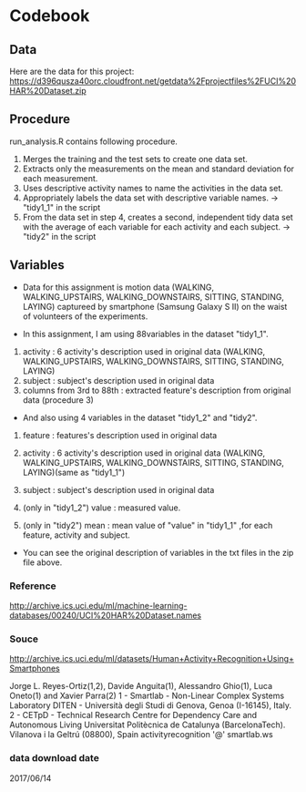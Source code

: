 # Codebook

## Data
Here are the data for this project:
https://d396qusza40orc.cloudfront.net/getdata%2Fprojectfiles%2FUCI%20HAR%20Dataset.zip

## Procedure
run_analysis.R contains following procedure.
1. Merges the training and the test sets to create one data set.
2. Extracts only the measurements on the mean and standard deviation for each measurement.
3. Uses descriptive activity names to name the activities in the data set.
4. Appropriately labels the data set with descriptive variable names. -> "tidy1_1" in the script
5. From the data set in step 4, creates a second, independent tidy data set with the average of each variable for each activity and each subject. -> "tidy2" in the script

## Variables
- Data for this assignment is motion data (WALKING, WALKING_UPSTAIRS, WALKING_DOWNSTAIRS, SITTING, STANDING, LAYING) captureed by smartphone (Samsung Galaxy S II) on the waist of volunteers of the experiments. 

- In this assignment, I am using  88variables in the dataset "tidy1_1".
1. activity : 6 activity's description used in original data (WALKING, WALKING_UPSTAIRS, WALKING_DOWNSTAIRS, SITTING, STANDING, LAYING)
2. subject : subject's description used in original data
3. columns from 3rd to 88th : extracted feature's description from original data (procedure 3) 

- And also using 4 variables in the dataset "tidy1_2" and "tidy2".
1. feature : features's description used in original data
2. activity : 6 activity's description used in original data (WALKING, WALKING_UPSTAIRS, WALKING_DOWNSTAIRS, SITTING, STANDING, LAYING)(same as "tidy1_1")
3. subject : subject's description used in original data

4. (only in "tidy1_2") value : measured value.
5. (only in "tidy2") mean : mean value of "value" in "tidy1_1" ,for each feature, activity and subject.

- You can see the original description of variables in the txt files in the zip file above.  

### Reference 
http://archive.ics.uci.edu/ml/machine-learning-databases/00240/UCI%20HAR%20Dataset.names

### Souce 
http://archive.ics.uci.edu/ml/datasets/Human+Activity+Recognition+Using+Smartphones

Jorge L. Reyes-Ortiz(1,2), Davide Anguita(1), Alessandro Ghio(1), Luca Oneto(1) and Xavier Parra(2)
1 - Smartlab - Non-Linear Complex Systems Laboratory
DITEN - Università degli Studi di Genova, Genoa (I-16145), Italy. 
2 - CETpD - Technical Research Centre for Dependency Care and Autonomous Living
Universitat Politècnica de Catalunya (BarcelonaTech). Vilanova i la Geltrú (08800), Spain
activityrecognition '@' smartlab.ws

### data download date
 2017/06/14
